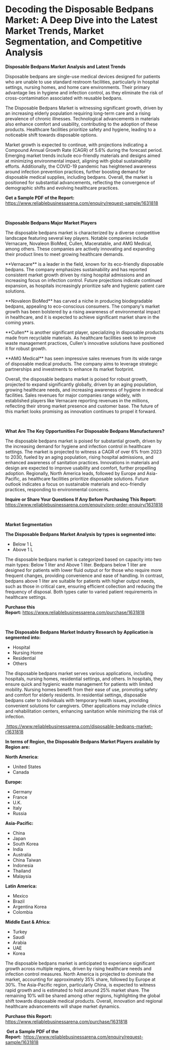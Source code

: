 <p><h1>Decoding the Disposable Bedpans Market: A Deep Dive into the Latest Market Trends, Market Segmentation, and Competitive Analysis</h1></p><p><strong>Disposable Bedpans Market Analysis and Latest Trends</strong></p>
<p><p>Disposable bedpans are single-use medical devices designed for patients who are unable to use standard restroom facilities, particularly in hospital settings, nursing homes, and home care environments. Their primary advantage lies in hygiene and infection control, as they eliminate the risk of cross-contamination associated with reusable bedpans. </p><p>The Disposable Bedpans Market is witnessing significant growth, driven by an increasing elderly population requiring long-term care and a rising prevalence of chronic illnesses. Technological advancements in materials also enhance comfort and usability, contributing to the adoption of these products. Healthcare facilities prioritize safety and hygiene, leading to a noticeable shift towards disposable options.</p><p>Market growth is expected to continue, with projections indicating a Compound Annual Growth Rate (CAGR) of 5.6% during the forecast period. Emerging market trends include eco-friendly materials and designs aimed at minimizing environmental impact, aligning with global sustainability efforts. Additionally, the COVID-19 pandemic has heightened awareness around infection prevention practices, further boosting demand for disposable medical supplies, including bedpans. Overall, the market is positioned for substantial advancements, reflecting the convergence of demographic shifts and evolving healthcare practices.</p></p>
<p><strong>Get a Sample PDF of the Report:&nbsp;</strong> <a href="https://www.reliablebusinessarena.com/enquiry/request-sample/1631818?utm_campaign=3215&utm_medium=2&utm_source=Github&utm_content=ia&utm_term=13042025&utm_id=disposable-bedpans">https://www.reliablebusinessarena.com/enquiry/request-sample/1631818</a></p>
<p>&nbsp;</p>
<p><strong>Disposable Bedpans Major Market Players</strong></p>
<p><p>The disposable bedpans market is characterized by a diverse competitive landscape featuring several key players. Notable companies include Vernacare, Novaleon BioMed, Cullen, Maceratable, and AMG Medical, among others. These companies are actively innovating and expanding their product lines to meet growing healthcare demands.</p><p>**Vernacare** is a leader in the field, known for its eco-friendly disposable bedpans. The company emphasizes sustainability and has reported consistent market growth driven by rising hospital admissions and an increasing focus on infection control. Future projections indicate continued expansion, as hospitals increasingly prioritize safe and hygienic patient care solutions.</p><p>**Novaleon BioMed** has carved a niche in producing biodegradable bedpans, appealing to eco-conscious consumers. The company's market growth has been bolstered by a rising awareness of environmental impact in healthcare, and it is expected to achieve significant market share in the coming years.</p><p>**Cullen** is another significant player, specializing in disposable products made from recyclable materials. As healthcare facilities seek to improve waste management practices, Cullen's innovative solutions have positioned it for robust growth.</p><p>**AMG Medical** has seen impressive sales revenues from its wide range of disposable medical products. The company aims to leverage strategic partnerships and investments to enhance its market footprint.</p><p>Overall, the disposable bedpans market is poised for robust growth, projected to expand significantly globally, driven by an aging population, growing healthcare needs, and increasing awareness of hygiene in medical facilities. Sales revenues for major companies range widely, with established players like Vernacare reporting revenues in the millions, reflecting their strong market presence and customer base. The future of this market looks promising as innovation continues to propel it forward.</p></p>
<p>&nbsp;</p>
<p><strong>What Are The Key Opportunities For Disposable Bedpans Manufacturers?</strong></p>
<p><p>The disposable bedpans market is poised for substantial growth, driven by the increasing demand for hygiene and infection control in healthcare settings. The market is projected to witness a CAGR of over 6% from 2023 to 2030, fueled by an aging population, rising hospital admissions, and enhanced awareness of sanitation practices. Innovations in materials and design are expected to improve usability and comfort, further propelling adoption. Regionally, North America leads, followed by Europe and Asia-Pacific, as healthcare facilities prioritize disposable solutions. Future outlook indicates a focus on sustainable materials and eco-friendly practices, responding to environmental concerns.</p></p>
<p><strong>Inquire or Share Your Questions If Any Before Purchasing This Report:</strong> <a href="https://www.reliablebusinessarena.com/enquiry/pre-order-enquiry/1631818?utm_campaign=3215&utm_medium=2&utm_source=Github&utm_content=ia&utm_term=13042025&utm_id=disposable-bedpans">https://www.reliablebusinessarena.com/enquiry/pre-order-enquiry/1631818</a></p>
<p>&nbsp;</p>
<p><strong>Market Segmentation</strong></p>
<p><strong>The Disposable Bedpans Market Analysis by types is segmented into:</strong></p>
<p><ul><li>Below 1 L</li><li>Above 1 L</li></ul></p>
<p><p>The disposable bedpans market is categorized based on capacity into two main types: Below 1 liter and Above 1 liter. Bedpans below 1 liter are designed for patients with lower fluid output or for those who require more frequent changes, providing convenience and ease of handling. In contrast, bedpans above 1 liter are suitable for patients with higher output needs, such as those in critical care, ensuring efficient collection and reducing the frequency of disposal. Both types cater to varied patient requirements in healthcare settings.</p></p>
<p><strong>Purchase this Report:&nbsp;</strong><a href="https://www.reliablebusinessarena.com/purchase/1631818?utm_campaign=3215&utm_medium=2&utm_source=Github&utm_content=ia&utm_term=13042025&utm_id=disposable-bedpans">https://www.reliablebusinessarena.com/purchase/1631818</a></p>
<p>&nbsp;</p>
<p><strong>The Disposable Bedpans Market Industry Research by Application is segmented into:</strong></p>
<p><ul><li>Hospital</li><li>Nursing Home</li><li>Residential</li><li>Others</li></ul></p>
<p><p>The disposable bedpans market serves various applications, including hospitals, nursing homes, residential settings, and others. In hospitals, they ensure quick and hygienic waste management for patients with limited mobility. Nursing homes benefit from their ease of use, promoting safety and comfort for elderly residents. In residential settings, disposable bedpans cater to individuals with temporary health issues, providing convenient solutions for caregivers. Other applications may include clinics and rehabilitation centers, enhancing sanitation while minimizing the risk of infection.</p></p>
<p><a href="https://www.reliablebusinessarena.com/disposable-bedpans-market-r1631818?utm_campaign=3215&utm_medium=2&utm_source=Github&utm_content=ia&utm_term=13042025&utm_id=disposable-bedpans">&nbsp;https://www.reliablebusinessarena.com/disposable-bedpans-market-r1631818</a></p>
<p><strong>In terms of Region, the Disposable Bedpans Market Players available by Region are:</strong></p>
<p>
    <p> <strong> North America: </strong>
        <ul>
            <li>United States</li>
            <li>Canada</li>
        </ul>
        </p> 
    <p> <strong> Europe: </strong>
        <ul>
            <li>Germany</li>
            <li>France</li>
            <li>U.K.</li>
            <li>Italy</li>
            <li>Russia</li>
        </ul>
        </p> 
    <p> <strong> Asia-Pacific: </strong>
        <ul>
            <li>China</li>
            <li>Japan</li>
            <li>South Korea</li>
            <li>India</li>
            <li>Australia</li>
            <li>China Taiwan</li>
            <li>Indonesia</li>
            <li>Thailand</li>
            <li>Malaysia</li>
        </ul>
        </p> 
    <p> <strong> Latin America: </strong>
        <ul>
            <li>Mexico</li>
            <li>Brazil</li>
            <li>Argentina Korea</li>
            <li>Colombia</li>
        </ul>
        </p> 
    <p> <strong> Middle East & Africa: </strong>
        <ul>
            <li>Turkey</li>
            <li>Saudi</li>
            <li>Arabia</li>
            <li>UAE</li>
            <li>Korea</li>
        </ul>
    </p>
    </p>
<p><p>The disposable bedpans market is anticipated to experience significant growth across multiple regions, driven by rising healthcare needs and infection control measures. North America is projected to dominate the market, accounting for approximately 35% share, followed by Europe at 30%. The Asia-Pacific region, particularly China, is expected to witness rapid growth and is estimated to hold around 25% market share. The remaining 10% will be shared among other regions, highlighting the global shift towards disposable medical products. Overall, innovation and regional healthcare advancements will shape market dynamics.</p></p>
<p><strong>Purchase this Report: </strong><a href="https://www.reliablebusinessarena.com/purchase/1631818?utm_campaign=3215&utm_medium=2&utm_source=Github&utm_content=ia&utm_term=13042025&utm_id=disposable-bedpans">https://www.reliablebusinessarena.com/purchase/1631818</a></p>
<p>&nbsp;<strong>Get a Sample PDF of the Report:&nbsp;&nbsp;</strong><a href="https://www.reliablebusinessarena.com/enquiry/request-sample/1631818?utm_campaign=3215&utm_medium=2&utm_source=Github&utm_content=ia&utm_term=13042025&utm_id=disposable-bedpans">https://www.reliablebusinessarena.com/enquiry/request-sample/1631818</a></p>
<p><strong></strong></p>
<p><p></p><p></p><p></p></p>